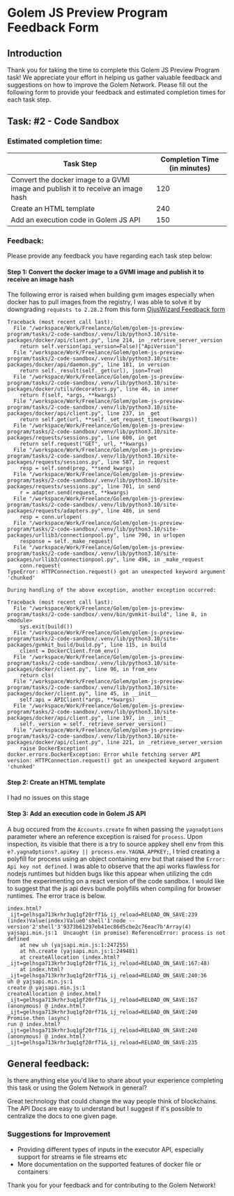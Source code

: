 # Golem JS Preview Program Feedback Form

## Introduction
Thank you for taking the time to complete this Golem JS Preview Program task! 
We appreciate your effort in helping us gather valuable feedback and suggestions on how to improve the Golem Network. 
Please fill out the following form to provide your feedback and estimated completion times for each task step.

## Task: #2 - Code Sandbox

### Estimated completion time:
| Task Step                                                                        | Completion Time (in minutes) |
|----------------------------------------------------------------------------------|------------------------------|
| Convert the docker image to a GVMI image and publish it to receive an image hash | 120                          |
| Create an HTML template                                                          | 240                          |
| Add an execution code in Golem JS API                                            | 150                          |

### Feedback:
Please provide any feedback you have regarding each task step below:

#### Step 1: Convert the docker image to a GVMI image and publish it to receive an image hash

The following error is raised when building gvm images especially when docker has to pull images from the registry,
I was able to solve it by downgrading `requests to 2.28.2` from this form [OjusWizard Feedback form](https://github.com/OjusWiZard/golem-js-preview-program/blob/master/tasks/1-text-2-speech/FEEDBACK.md)
```
Traceback (most recent call last):
  File "/workspace/Work/Freelance/Golem/golem-js-preview-program/tasks/2-code-sandbox/.venv/lib/python3.10/site-packages/docker/api/client.py", line 214, in _retrieve_server_version
    return self.version(api_version=False)["ApiVersion"]
  File "/workspace/Work/Freelance/Golem/golem-js-preview-program/tasks/2-code-sandbox/.venv/lib/python3.10/site-packages/docker/api/daemon.py", line 181, in version
    return self._result(self._get(url), json=True)
  File "/workspace/Work/Freelance/Golem/golem-js-preview-program/tasks/2-code-sandbox/.venv/lib/python3.10/site-packages/docker/utils/decorators.py", line 46, in inner
    return f(self, *args, **kwargs)
  File "/workspace/Work/Freelance/Golem/golem-js-preview-program/tasks/2-code-sandbox/.venv/lib/python3.10/site-packages/docker/api/client.py", line 237, in _get
    return self.get(url, **self._set_request_timeout(kwargs))
  File "/workspace/Work/Freelance/Golem/golem-js-preview-program/tasks/2-code-sandbox/.venv/lib/python3.10/site-packages/requests/sessions.py", line 600, in get
    return self.request("GET", url, **kwargs)
  File "/workspace/Work/Freelance/Golem/golem-js-preview-program/tasks/2-code-sandbox/.venv/lib/python3.10/site-packages/requests/sessions.py", line 587, in request
    resp = self.send(prep, **send_kwargs)
  File "/workspace/Work/Freelance/Golem/golem-js-preview-program/tasks/2-code-sandbox/.venv/lib/python3.10/site-packages/requests/sessions.py", line 701, in send
    r = adapter.send(request, **kwargs)
  File "/workspace/Work/Freelance/Golem/golem-js-preview-program/tasks/2-code-sandbox/.venv/lib/python3.10/site-packages/requests/adapters.py", line 486, in send
    resp = conn.urlopen(
  File "/workspace/Work/Freelance/Golem/golem-js-preview-program/tasks/2-code-sandbox/.venv/lib/python3.10/site-packages/urllib3/connectionpool.py", line 790, in urlopen
    response = self._make_request(
  File "/workspace/Work/Freelance/Golem/golem-js-preview-program/tasks/2-code-sandbox/.venv/lib/python3.10/site-packages/urllib3/connectionpool.py", line 496, in _make_request
    conn.request(
TypeError: HTTPConnection.request() got an unexpected keyword argument 'chunked'

During handling of the above exception, another exception occurred:

Traceback (most recent call last):
  File "/workspace/Work/Freelance/Golem/golem-js-preview-program/tasks/2-code-sandbox/.venv/bin/gvmkit-build", line 8, in <module>
    sys.exit(build())
  File "/workspace/Work/Freelance/Golem/golem-js-preview-program/tasks/2-code-sandbox/.venv/lib/python3.10/site-packages/gvmkit_build/build.py", line 115, in build
    client = DockerClient.from_env()
  File "/workspace/Work/Freelance/Golem/golem-js-preview-program/tasks/2-code-sandbox/.venv/lib/python3.10/site-packages/docker/client.py", line 96, in from_env
    return cls(
  File "/workspace/Work/Freelance/Golem/golem-js-preview-program/tasks/2-code-sandbox/.venv/lib/python3.10/site-packages/docker/client.py", line 45, in __init__
    self.api = APIClient(*args, **kwargs)
  File "/workspace/Work/Freelance/Golem/golem-js-preview-program/tasks/2-code-sandbox/.venv/lib/python3.10/site-packages/docker/api/client.py", line 197, in __init__
    self._version = self._retrieve_server_version()
  File "/workspace/Work/Freelance/Golem/golem-js-preview-program/tasks/2-code-sandbox/.venv/lib/python3.10/site-packages/docker/api/client.py", line 221, in _retrieve_server_version
    raise DockerException(
docker.errors.DockerException: Error while fetching server API version: HTTPConnection.request() got an unexpected keyword argument 'chunked'
```

#### Step 2: Create an HTML template

I had no issues on this stage

#### Step 3: Add an execution code in Golem JS API

A bug occured from the `Accounts.create` fn when passing the `yagnaOptions` parameter where an reference exception is raised for `process`. Upon inspection, its visible that there is a try to source appkey shell env from this `e?.yagnaOptions?.apiKey || process.env.YAGNA_APPKEY;`, 
I tried creating a polyfill for process using an object containing env but that raised the `Error: Api key not defined`. I was able to observe that the api works flawless for nodejs runtimes but hidden bugs like this appear when utilizing the cdn from the experimenting on a react version
of the code sandbox. I would like to suggest that the js api devs bundle polyfills when compiling for browser runtimes. The error trace is below.
```
index.html?_ijt=gelhsga713krhr3uq1gf20rf71&_ij_reload=RELOAD_ON_SAVE:239 (index)Value(index)Value0'shell'1'node --version'2'shell'3'9373b61297eb41ec86d5cbe2c76eac7b'Array(4)
yajsapi.min.js:1  Uncaught (in promise) ReferenceError: process is not defined
    at new uh (yajsapi.min.js:1:247255)
    at hh.create (yajsapi.min.js:1:249481)
    at createAllocation (index.html?_ijt=gelhsga713krhr3uq1gf20rf71&_ij_reload=RELOAD_ON_SAVE:167:48)
    at index.html?_ijt=gelhsga713krhr3uq1gf20rf71&_ij_reload=RELOAD_ON_SAVE:240:36
uh @ yajsapi.min.js:1
create @ yajsapi.min.js:1
createAllocation @ index.html?_ijt=gelhsga713krhr3uq1gf20rf71&_ij_reload=RELOAD_ON_SAVE:167
(anonymous) @ index.html?_ijt=gelhsga713krhr3uq1gf20rf71&_ij_reload=RELOAD_ON_SAVE:240
Promise.then (async)
run @ index.html?_ijt=gelhsga713krhr3uq1gf20rf71&_ij_reload=RELOAD_ON_SAVE:240
(anonymous) @ index.html?_ijt=gelhsga713krhr3uq1gf20rf71&_ij_reload=RELOAD_ON_SAVE:235
```


## General feedback:
Is there anything else you'd like to share about your experience 
completing this task or using the Golem Network in general? 

Great technology that could change the way people think of blockchains. The API Docs are easy to understand but I suggest if it's possible to centralize the docs to one given page.

### Suggestions for Improvement

- Providing different types of inputs in the executor API, especially support for streams ie file streams etc
- More documentation on the supported features of docker file or containers

Thank you for your feedback and for contributing to the Golem Network!
